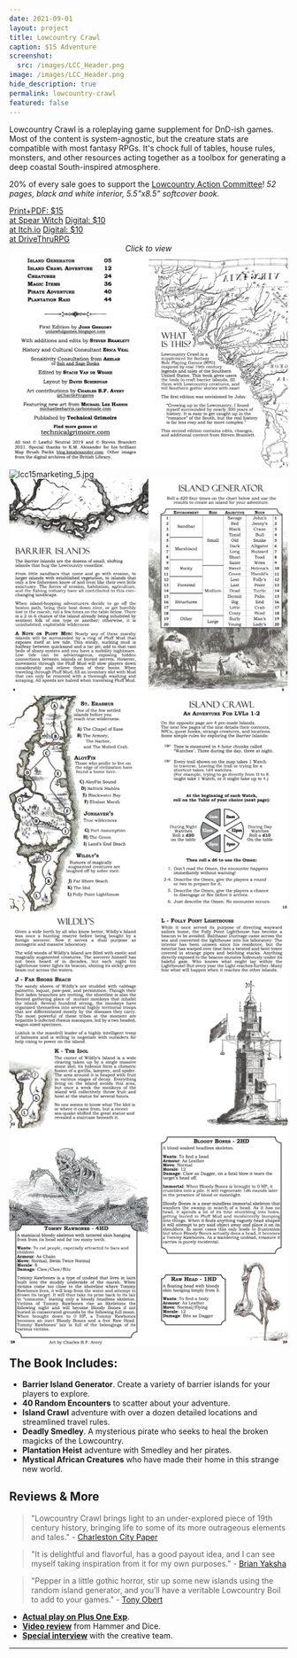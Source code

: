 ```yaml
---
date: 2021-09-01
layout: project
title: Lowcountry Crawl
caption: $15 Adventure
screenshot:
  src: /images/LCC_Header.png
image: /images/LCC_Header.png
hide_description: true
permalink: lowcountry-crawl
featured: false
---
```


Lowcountry Crawl is a roleplaying game supplement for DnD-ish games. Most of the content is system-agnostic, but the creature stats are compatible with most fantasy RPGs. It's chock full of tables, house rules, monsters, and other resources acting together as a toolbox for generating a deep coastal South-inspired atmosphere. 

20% of every sale goes to support the [Lowcountry Action Committee](https://www.lctakesaction.com/)! *52 pages, black and white interior, 5.5"x8.5" softcover book.*

<div class="shopping-buttons">
<a target="_blank" href="https://spearwitch.com/products/lowcountry-crawl-issue-1-5-pirate-isles" class="btn btn-primary spearBTN">Print+PDF: $15<br>at Spear Witch</a>
<a target="_blank" href="https://davidschirduan.itch.io/lowcountry-crawl-1" class="btn btn-primary itchBTN">Digital: $10<br>at Itch.io</a>
<a target="_blank" href="https://www.drivethrurpg.com/product/293426/Lowcountry-Crawl-Issue-1" class="btn btn-primary dtrpgBTN">Digital: $10<br>at DriveThruRPG</a>
</div> 

<div id="images" class="shopping-images">
<p style="margin: 0px;padding:0px;text-align:center;font-style:italic;">Click to view</p>
<img src="/images/LCC_spread5.png" alt="LCC_spread5.png">
<img src="/images/posts/lcc15marketing_5.jpg" alt="lcc15marketing_5.jpg">
<img src="/images/LCC_spread4.png" alt="LCC_spread4.png">
<img src="/images/LCC_spread3.png" alt="LCC_spread3.png">
<img src="/images/LCC_spread2.png" alt="LCC_spread2.png">
<img src="/images/LCC_spread1.png" alt="LCC_spread1.png">
</div>

<h2 style="margin-top:1rem;">The Book Includes:</h2>

 - **Barrier Island Generator**. Create a variety of barrier islands for your players to explore.
 - **40 Random Encounters** to scatter about your adventure.
 - **Island Crawl** adventure with over a dozen detailed locations and streamlined travel rules.
 - **Deadly Smedley**. A mysterious pirate who seeks to heal the broken magicks of the Lowcountry.
 - **Plantation Heist** adventure with Smedley and her pirates.
 - **Mystical African Creatures** who have made their home in this strange new world.

## Reviews & More

> "Lowcountry Crawl brings light to an under-explored piece of 19th century history, bringing life to some of its more outrageous elements and tales." - [Charleston City Paper](https://www.charlestoncitypaper.com/charleston/new-local-role-playing-game-takes-you-on-a-lowcountry-adventure/)

> "It is delightful and flavorful, has a good payout idea, and I can see myself taking inspiration from it for my own purposes." - [Brian Yaksha](https://mobile.twitter.com/goatmansgoblet/status/1190806243545436160)

> "Pepper in a little gothic horror, stir up some new islands using the random island generator, and you’ll have a veritable Lowcountry Boil to add to your games." - [Tony Obert](https://www.beyondtheweird.blog/blog/lowcountry-crawl-interview)

- [**Actual play on Plus One Exp**](https://www.youtube.com/watch?v=-ZKkrlcDpDE).
- [**Video review**](https://www.youtube.com/watch?v=evgmgeZaA_I) from Hammer and Dice.
- [**Special interview**](https://www.youtube.com/watch?v=caQYfQ_jk5A) with the creative team.

<hr class="endShoppingImages">

<link href="/assets/viewer.css" rel="stylesheet">
<script>
window.addEventListener('DOMContentLoaded', function () {
  var galley = document.getElementById('images');
  var viewer = new Viewer(galley,{navbar: 0, title:0, toolbar:0});
});
</script>

